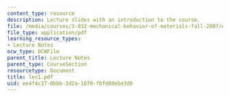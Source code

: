 ```yaml
---
content_type: resource
description: Lecture slides with an introduction to the course.
file: /media/courses/3-032-mechanical-behavior-of-materials-fall-2007/ee4f4c370bbb3d2a16f0fbfd80ebe3d0_lec1.pdf
file_type: application/pdf
learning_resource_types:
- Lecture Notes
ocw_type: OCWFile
parent_title: Lecture Notes
parent_type: CourseSection
resourcetype: Document
title: lec1.pdf
uid: ee4f4c37-0bbb-3d2a-16f0-fbfd80ebe3d0
---
```

